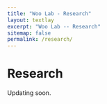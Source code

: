 ```yaml
---
title: "Woo Lab - Research"
layout: textlay
excerpt: "Woo Lab -- Research"
sitemap: false
permalink: /research/
---
```


# Research

Updating soon.


